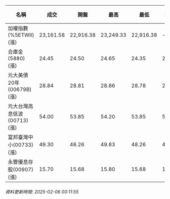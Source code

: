 | 名稱 | 成交 | 開盤 | 最高 | 最低 | 均價 | 成交金額(億) | 昨收 | 漲跌幅 | 漲跌 | 總量 | 昨量 | 振幅 |
| -------- | -------- | -------- | -------- |-------- | -------- | -------- |-------- |-------- |-------- | -------- | -------- |-------- |
|加權指數(%5ETWII) (漲)|23,161.58|22,916.38|23,249.33|22,916.38|-|3,499.81|22,793.96|1.61%|367.62|5,941,550|0|1.46%|
|合庫金(5880) (漲)|24.45|24.50|24.65|24.35|24.47|2.49|24.35|0.41%|0.10|10,161|11,495|1.23%|
|元大美債20年(00679B) (漲)|28.84|28.81|28.86|28.78|28.83|10.66|28.78|0.21%|0.06|36,992|42,939|0.28%|
|元大台灣高息低波(00713) (漲)|54.00|53.85|54.20|53.85|53.96|5.31|53.50|0.93%|0.50|9,840|9,640|0.65%|
|富邦臺灣中小(00733) (漲)|49.30|48.26|49.83|48.26|49.39|0.623|48.24|2.20%|1.06|1,262|2,151|3.25%|
|永豐優息存股(00907) (漲)|15.70|15.68|15.80|15.68|15.74|0.348|15.57|0.83%|0.13|2,214|2,675|0.77%|
###### 資料更新時間: 2025-02-06 00:11:55